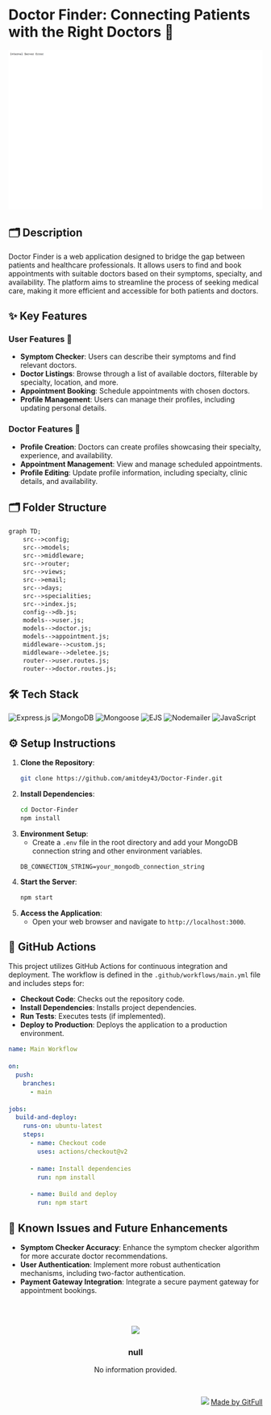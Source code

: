 # Doctor Finder: Connecting Patients with the Right Doctors 🌟
![thumbnail](./public/assets/landingPage-76a3571c-3790-4551-9082-da681141b7fe)

## 🗂️ Description

Doctor Finder is a web application designed to bridge the gap between patients and healthcare professionals. It allows users to find and book appointments with suitable doctors based on their symptoms, specialty, and availability. The platform aims to streamline the process of seeking medical care, making it more efficient and accessible for both patients and doctors.

## ✨ Key Features

### **User Features** 🌟
- **Symptom Checker**: Users can describe their symptoms and find relevant doctors.
- **Doctor Listings**: Browse through a list of available doctors, filterable by specialty, location, and more.
- **Appointment Booking**: Schedule appointments with chosen doctors.
- **Profile Management**: Users can manage their profiles, including updating personal details.

### **Doctor Features** 💼
- **Profile Creation**: Doctors can create profiles showcasing their specialty, experience, and availability.
- **Appointment Management**: View and manage scheduled appointments.
- **Profile Editing**: Update profile information, including specialty, clinic details, and availability.

## 🗂️ Folder Structure

```mermaid
graph TD;
    src-->config;
    src-->models;
    src-->middleware;
    src-->router;
    src-->views;
    src-->email;
    src-->days;
    src-->specialities;
    src-->index.js;
    config-->db.js;
    models-->user.js;
    models-->doctor.js;
    models-->appointment.js;
    middleware-->custom.js;
    middleware-->deletee.js;
    router-->user.routes.js;
    router-->doctor.routes.js;
```

## 🛠️ Tech Stack

![Express.js](https://img.shields.io/badge/Express.js-000?logo=express&logoColor=white&style=for-the-badge)
![MongoDB](https://img.shields.io/badge/MongoDB-4ea94b?logo=mongodb&logoColor=white&style=for-the-badge)
![Mongoose](https://img.shields.io/badge/Mongoose-800?logo=mongoose&logoColor=white&style=for-the-badge)
![EJS](https://img.shields.io/badge/EJS-F5F5DC?logo=ejs&logoColor=black&style=for-the-badge)
![Nodemailer](https://img.shields.io/badge/Nodemailer-80C5DE?logo=nodemailer&logoColor=white&style=for-the-badge)
![JavaScript](https://img.shields.io/badge/JavaScript-F7DF1E?logo=javascript&logoColor=black&style=for-the-badge)

## ⚙️ Setup Instructions

1. **Clone the Repository**:
   ```bash
   git clone https://github.com/amitdey43/Doctor-Finder.git
   ```
2. **Install Dependencies**:
   ```bash
   cd Doctor-Finder
   npm install
   ```
3. **Environment Setup**:
   - Create a `.env` file in the root directory and add your MongoDB connection string and other environment variables.
   ```plaintext
   DB_CONNECTION_STRING=your_mongodb_connection_string
   ```
4. **Start the Server**:
   ```bash
   npm start
   ```
5. **Access the Application**:
   - Open your web browser and navigate to `http://localhost:3000`.

## 🤖 GitHub Actions

This project utilizes GitHub Actions for continuous integration and deployment. The workflow is defined in the `.github/workflows/main.yml` file and includes steps for:

- **Checkout Code**: Checks out the repository code.
- **Install Dependencies**: Installs project dependencies.
- **Run Tests**: Executes tests (if implemented).
- **Deploy to Production**: Deploys the application to a production environment.

```yml
name: Main Workflow

on:
  push:
    branches:
      - main

jobs:
  build-and-deploy:
    runs-on: ubuntu-latest
    steps:
      - name: Checkout code
        uses: actions/checkout@v2

      - name: Install dependencies
        run: npm install

      - name: Build and deploy
        run: npm start
```

## 📝 Known Issues and Future Enhancements

- **Symptom Checker Accuracy**: Enhance the symptom checker algorithm for more accurate doctor recommendations.
- **User Authentication**: Implement more robust authentication mechanisms, including two-factor authentication.
- **Payment Gateway Integration**: Integrate a secure payment gateway for appointment bookings.



<br><br>
<div align="center">
<img src="https://avatars.githubusercontent.com/u/222601664?v=4" width="120" />
<h3>null</h3>
<p>No information provided.</p>
</div>
<br>
<p align="right">
<img src="https://gitfull.vercel.app/appLogo.png" width="20"/>  <a href="https://gitfull.vercel.app">Made by GitFull</a>
</p>
    